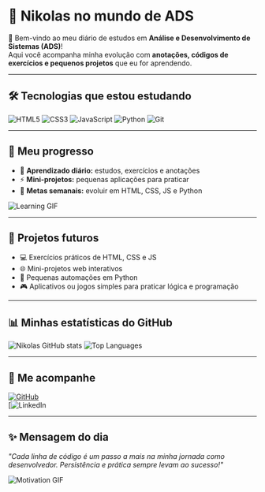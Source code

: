 
# 🌟 Nikolas no mundo de ADS

🎉 Bem-vindo ao meu diário de estudos em **Análise e Desenvolvimento de Sistemas (ADS)**!  
Aqui você acompanha minha evolução com **anotações, códigos de exercícios e pequenos projetos** que eu for aprendendo.  

---

## 🛠️ Tecnologias que estou estudando
![HTML5](https://img.shields.io/badge/-HTML5-E34F26?logo=html5&logoColor=white&style=for-the-badge)
![CSS3](https://img.shields.io/badge/-CSS3-1572B6?logo=css3&logoColor=white&style=for-the-badge)
![JavaScript](https://img.shields.io/badge/-JavaScript-F7DF1E?logo=javascript&logoColor=black&style=for-the-badge)
![Python](https://img.shields.io/badge/-Python-3776AB?logo=python&logoColor=white&style=for-the-badge)
![Git](https://img.shields.io/badge/-Git-F05032?logo=git&logoColor=white&style=for-the-badge)

---

## 🌱 Meu progresso
- 📝 **Aprendizado diário:** estudos, exercícios e anotações  
- ⚡ **Mini-projetos:** pequenas aplicações para praticar  
- 🎯 **Metas semanais:** evoluir em HTML, CSS, JS e Python  

![Learning GIF](https://media.giphy.com/media/l0Exk8EUzSLsrErEQ/giphy.gif)  

---

## 🌟 Projetos futuros
- 💻 Exercícios práticos de HTML, CSS e JS  
- 🌐 Mini-projetos web interativos  
- 🤖 Pequenas automações em Python  
- 🎮 Aplicativos ou jogos simples para praticar lógica e programação  

---

## 📊 Minhas estatísticas do GitHub
![Nikolas GitHub stats](https://github-readme-stats.vercel.app/api?username=Nikolas1202&show_icons=true&theme=radical&count_private=true)
![Top Languages](https://github-readme-stats.vercel.app/api/top-langs/?username=Nikolas1202&layout=compact&theme=radical)

---

## 🔗 Me acompanhe
[![GitHub](https://img.shields.io/badge/GitHub-%23121011.svg?style=for-the-badge&logo=github&logoColor=white)](https://github.com/Nikolas1202)  
[![LinkedIn](https://www.linkedin.com/in/nikolas-morais-a907aa222?utm_source=share&utm_campaign=share_via&utm_content=profile&utm_medium=ios_app)  

---

## ✨ Mensagem do dia
*"Cada linha de código é um passo a mais na minha jornada como desenvolvedor. Persistência e prática sempre levam ao sucesso!"*  

![Motivation GIF](https://media.giphy.com/media/3o7aD2saalBwwftBIY/giphy.gif)

